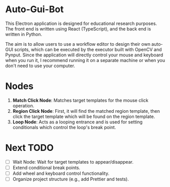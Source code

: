 # Auto-Gui-Bot

This Electron application is designed for educational research purposes. The front end is written using React (TypeScript), and the back end is written in Python. 

The aim is to allow users to use a workflow editor to design their own auto-GUI scripts, which can be executed by the executor built with OpenCV and Pynput. Since the application will directly control your mouse and keyboard when you run it, I recommend running it on a separate machine or when you don't need to use your computer.

# Nodes
1. **Match Click Node**: Matches target templates for the mouse click operation.
2. **Region Click Node**: First, it will find the matched region template, then click the target template which will be found on the region template.
3. **Loop Node**: Acts as a looping entrance and is used for setting conditionals which control the loop's break point.

# Next TODO
- [ ] Wait Node: Wait for target templates to appear/disappear.
- [ ] Extend conditional break points.
- [ ] Add wheel and keyboard control functionality.
- [ ] Organize project structure (e.g., add Prettier and tests).